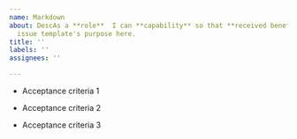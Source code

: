 ```yaml
---
name: Markdown
about: DescAs a **role**  I can **capability** so that **received benefit**ribe this
  issue template's purpose here.
title: ''
labels: ''
assignees: ''

---
```


- Acceptance criteria 1

- Acceptance criteria 2

- Acceptance criteria 3
